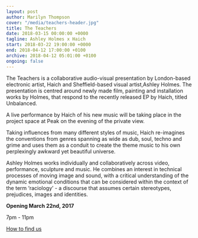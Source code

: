 ```yaml
---
layout: post
author: Marilyn Thompson
cover: "/media/teachers-header.jpg"
title: The Teachers
date: 2018-03-15 00:00:00 +0000
tagline: Ashley Holmes x Haich
start: 2018-03-22 19:00:00 +0000
end: 2018-04-12 17:00:00 +0100
archive: 2018-04-12 05:01:00 +0100
ongoing: false
---
```

The Teachers​ ​is a collaborative audio-visual presentation by London-based electronic artist, ​Haich​ and Sheffield-based visual artist, ​Ashley Holmes​. The presentation is centred around newly made film, painting and installation works by Holmes, that respond to the recently released EP by Haich, titled Unbalanced.

​A live performance by Haich of his new music will be taking place in the project space at Peak on the evening of the private view.

Taking influences from many different styles of music, Haich re-imagines the conventions from genres spanning as wide as dub, soul, techno and grime and uses them as a conduit to create the theme music to his own perplexingly awkward yet beautiful universe.

Ashley Holmes works individually and collaboratively across video, performance, sculpture and music. He combines an interest in technical processes of moving image and sound, with a critical understanding of the dynamic emotional conditions that can be considered within the context of the term ‘raciology’ - a discourse that assumes certain stereotypes, prejudices, images and identities.

**Opening March 22nd, 2017**

7pm - 11pm

[How to find us](/contact/)